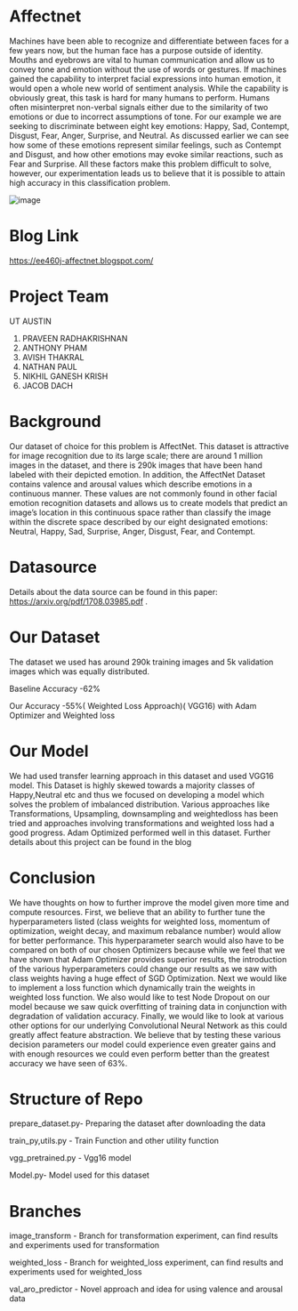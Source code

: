 # Affectnet
Machines have been able to recognize and differentiate between faces for a few years now, but the human face has a purpose outside of identity. Mouths and eyebrows are vital to human communication and allow us to convey tone and emotion without the use of words or gestures. If machines gained the capability to interpret facial expressions into human emotion, it would open a whole new world of sentiment analysis. While the capability is obviously great, this task is hard for many humans to perform. Humans often misinterpret non-verbal signals either due to the similarity of two emotions or due to incorrect assumptions of tone. For our example we are seeking to discriminate between eight key emotions: Happy, Sad, Contempt, Disgust, Fear, Anger, Surprise, and Neutral. As discussed earlier we can see how some of these emotions represent similar feelings, such as Contempt and Disgust, and how other emotions may evoke similar reactions, such as Fear and Surprise. All these factors make this problem difficult to solve, however, our experimentation leads us to believe that it is possible to attain high accuracy in this classification problem.

![image](https://user-images.githubusercontent.com/93844635/171364349-ec53b292-fdc5-403c-98fd-42b0f7ebdf78.png)


# Blog Link

https://ee460j-affectnet.blogspot.com/

# Project Team

UT AUSTIN
1. PRAVEEN RADHAKRISHNAN
2. ANTHONY PHAM
3. AVISH THAKRAL
4. NATHAN PAUL
5. NIKHIL GANESH KRISH
6. JACOB DACH

# Background

Our dataset of choice for this problem is AffectNet. This dataset is attractive for image recognition due to its large scale; there are around 1 million images in the dataset, and there is 290k images that have been hand labeled with their depicted emotion. In addition, the AffectNet Dataset contains valence and arousal values which describe emotions in a continuous manner. These values are not commonly found in other facial emotion recognition datasets and allows us to create models that predict an image’s location in this continuous space rather than classify the image within the discrete space described by our eight designated emotions: Neutral, Happy, Sad, Surprise, Anger, Disgust, Fear, and Contempt.

# Datasource

Details about the data source can be found in this paper: https://arxiv.org/pdf/1708.03985.pdf . 

# Our Dataset

The dataset we used has around 290k training images and 5k validation images which was equally distributed.

Baseline Accuracy -62%

Our Accuracy -55%( Weighted Loss Approach)( VGG16) with Adam Optimizer and Weighted loss

# Our Model

We had used transfer learning approach in this dataset and used VGG16 model. This Dataset is highly skewed towards a majority classes of Happy,Neutral etc and thus we focused on developing a model which solves the problem of imbalanced distribution. Various approaches like Transformations, Upsampling, downsampling and weightedloss has been tried and approaches involving transformations and weighted loss had a good progress. Adam Optimized performed well in this dataset. Further details about this project can be found in the blog

# Conclusion

We have  thoughts on how to further improve the model given more time and compute resources.  First, we believe that an ability to further tune the hyperparameters listed (class weights for weighted loss, momentum of optimization, weight decay, and maximum rebalance number) would allow for better performance. This hyperparameter search would also have to be compared on both of our chosen Optimizers because while we feel that we have shown that Adam Optimizer provides superior results, the introduction of the various hyperparameters could change our results as we saw with class weights having a huge effect of SGD Optimization. Next we would like to implement a loss function which dynamically train the weights in weighted loss function.  We also would like to test Node Dropout on our model because we saw quick overfitting of training data in conjunction with degradation of validation accuracy. Finally, we would like to look at various other options for our underlying Convolutional Neural Network as this could greatly affect feature abstraction. We believe that by testing these various decision parameters our model could experience even greater gains and with enough resources we could even perform better than the greatest accuracy we have seen of 63%. 


# Structure of Repo

prepare_dataset.py- Preparing the dataset after downloading the data

train_py,utils.py - Train Function and other utility function

vgg_pretrained.py - Vgg16 model

Model.py- Model used for this dataset

# Branches

image_transform - Branch for transformation experiment, can find results and experiments used for transformation

weighted_loss -  Branch for weighted_loss experiment, can find results and experiments used for weighted_loss

val_aro_predictor -  Novel approach and idea for using valence and arousal data


